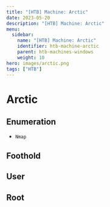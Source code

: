 ```yaml
---
title: "[HTB] Machine: Arctic"
date: 2023-05-20
description: "[HTB] Machine: Arctic"
menu:
  sidebar:
    name: "[HTB] Machine: Arctic"
    identifier: htb-machine-arctic
    parent: htb-machines-windows
    weight: 10
hero: images/arctic.png
tags: ["HTB"]
---
```


# Arctic
## Enumeration
- ```Nmap```
## Foothold
## User
## Root